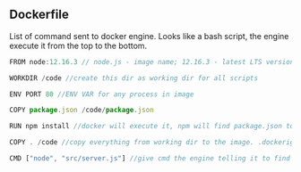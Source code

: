 
## Dockerfile
List of command sent to docker engine. Looks like a bash script, the engine execute it from the top to the bottom.

```javascript
FROM node:12.16.3 // node.js - image name; 12.16.3 - latest LTS version

WORKDIR /code //create this dir as working dir for all scripts

ENV PORT 80 //ENV VAR for any process in image

COPY package.json /code/package.json

RUN npm install //docker will execute it, npm will find package.json to install dependencies

COPY . /code //copy everything from working dir to the image. .dockerignore will help to ignore something you don't want

CMD ["node", "src/server.js"] //give cmd the engine telling it to find the node container and boot it with src/server.js


```



